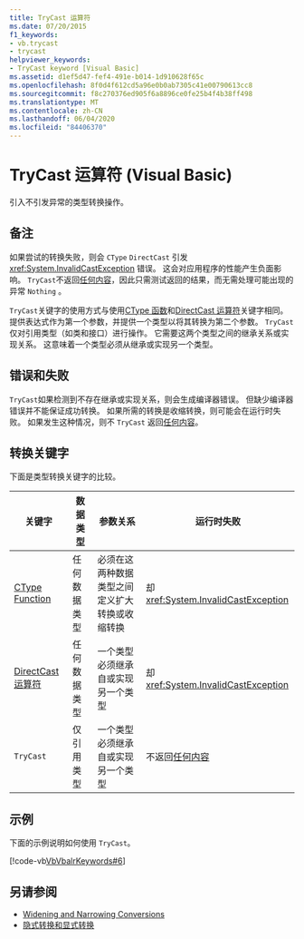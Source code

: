 ```yaml
---
title: TryCast 运算符
ms.date: 07/20/2015
f1_keywords:
- vb.trycast
- trycast
helpviewer_keywords:
- TryCast keyword [Visual Basic]
ms.assetid: d1ef5d47-fef4-491e-b014-1d910628f65c
ms.openlocfilehash: 8f0d4f612cd5a96e0b0ab7305c41e00790613cc8
ms.sourcegitcommit: f8c270376ed905f6a8896ce0fe25b4f4b38ff498
ms.translationtype: MT
ms.contentlocale: zh-CN
ms.lasthandoff: 06/04/2020
ms.locfileid: "84406370"
---
```

# <a name="trycast-operator-visual-basic"></a>TryCast 运算符 (Visual Basic)
引入不引发异常的类型转换操作。  
  
## <a name="remarks"></a>备注  
 如果尝试的转换失败，则会 `CType` `DirectCast` 引发 <xref:System.InvalidCastException> 错误。 这会对应用程序的性能产生负面影响。 `TryCast`不返回[任何内容](../nothing.md)，因此只需测试返回的结果，而无需处理可能出现的异常 `Nothing` 。  
  
 `TryCast`关键字的使用方式与使用[CType 函数](../functions/ctype-function.md)和[DirectCast 运算符](directcast-operator.md)关键字相同。 提供表达式作为第一个参数，并提供一个类型以将其转换为第二个参数。 `TryCast`仅对引用类型（如类和接口）进行操作。 它需要这两个类型之间的继承关系或实现关系。 这意味着一个类型必须从继承或实现另一个类型。  
  
## <a name="errors-and-failures"></a>错误和失败  
 `TryCast`如果检测到不存在继承或实现关系，则会生成编译器错误。 但缺少编译器错误并不能保证成功转换。 如果所需的转换是收缩转换，则可能会在运行时失败。 如果发生这种情况，则不 `TryCast` 返回[任何内容](../nothing.md)。  
  
## <a name="conversion-keywords"></a>转换关键字  
 下面是类型转换关键字的比较。  
  
|关键字|数据类型|参数关系|运行时失败|  
|---|---|---|---|  
|[CType Function](../functions/ctype-function.md)|任何数据类型|必须在这两种数据类型之间定义扩大转换或收缩转换|却<xref:System.InvalidCastException>|  
|[DirectCast 运算符](directcast-operator.md)|任何数据类型|一个类型必须继承自或实现另一个类型|却<xref:System.InvalidCastException>|  
|`TryCast`|仅引用类型|一个类型必须继承自或实现另一个类型|不返回[任何内容](../nothing.md)|  
  
## <a name="example"></a>示例  
 下面的示例说明如何使用 `TryCast`。  
  
 [!code-vb[VbVbalrKeywords#6](~/samples/snippets/visualbasic/VS_Snippets_VBCSharp/VbVbalrKeywords/VB/Class1.vb#6)]  
  
## <a name="see-also"></a>另请参阅

- [Widening and Narrowing Conversions](../../programming-guide/language-features/data-types/widening-and-narrowing-conversions.md)
- [隐式转换和显式转换](../../programming-guide/language-features/data-types/implicit-and-explicit-conversions.md)
